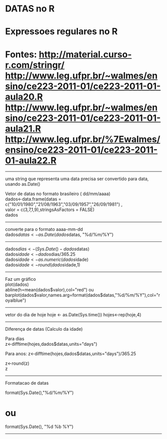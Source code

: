 
# DATAS no R

# Expressoes regulares no R

Fontes: 
http://material.curso-r.com/stringr/  
http://www.leg.ufpr.br/~walmes/ensino/ce223-2011-01/ce223-2011-01-aula20.R  
http://www.leg.ufpr.br/~walmes/ensino/ce223-2011-01/ce223-2011-01-aula21.R   
http://www.leg.ufpr.br/%7Ewalmes/ensino/ce223-2011-01/ce223-2011-01-aula22.R  
================================================================================================

------------------------------------------------------------------------------------------
uma string que representa uma data precisa ser convertido para data, usando as.Date()  
  
  
Vetor de datas no formato brasileiro ( dd/mm/aaaa)    
dados<-data.frame(datas = c("10/01/1980","21/08/1963","03/09/1957","26/09/1981") ,  
                  valor = c(3,7,1,9),stringsAsFactors = FALSE)   
dados   
  
------------------------------------------------------------------------------------------  
converte para o formato aaaa-mm-dd  
dados$datas <- as.Date(dados$datas, "%d/%m/%Y")  

------------------------------------------------------------------------------------------  
dados$dias<-(Sys.Date()- dados$datas)  
dados$idade<-dados$dias/365.25  
dados$idade<-as.numeric(dados$idade)  
dados$idade<-round(dados$idade,1)   

------------------------------------------------------------------------------------------
Faz um gráfico  
plot(dados)  
abline(h=mean(dados$valor),col="red")  
ou  
barplot(dados$valor,names.arg=format(dados$datas,"%d/%m/%Y"),col="royalblue")  

------------------------------------------------------------------------------------------
 vetor do dia de hoje 
hoje <- as.Date(Sys.time())
hojes<-rep(hoje,4)

------------------------------------------------------------------------------------------
Diferença de datas (Calculo da idade)   
  
Para dias  
z<-difftime(hojes,dados$datas,units="days")  

Para anos:
z<-difftime(hojes,dados$datas,units="days")/365.25   

z<-round(z)  
z  

------------------------------------------------------------------------------------------   
 Formatacao de datas     


format(Sys.Date(),"%d/%m/%Y")   
# ou   
format(Sys.Date(), "%d %b %Y")    
   
------------------------------------------------------------------------------------------    
   
   